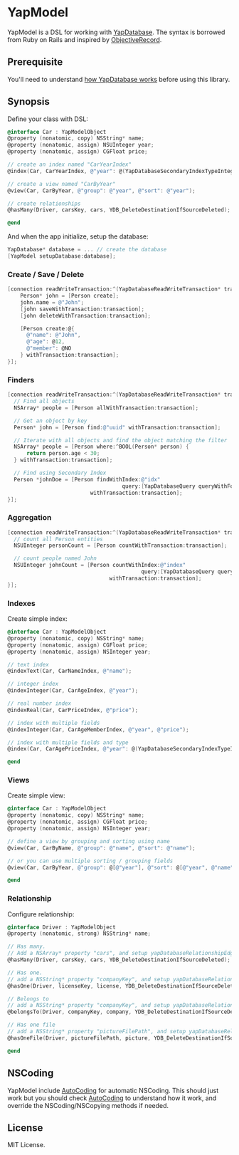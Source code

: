 # YapModel

YapModel is a DSL for working with [YapDatabase](https://github.com/yaptv/YapDatabase).
The syntax is borrowed from Ruby on Rails and inspired by [ObjectiveRecord](https://github.com/mneorr/ObjectiveRecord).

## Prerequisite

You'll need to understand [how YapDatabase works](https://github.com/yaptv/YapDatabase/wiki) before using this library.

## Synopsis

Define your class with DSL:

```objective-c
@interface Car : YapModelObject
@property (nonatomic, copy) NSString* name;
@property (nonatomic, assign) NSUInteger year;
@property (nonatomic, assign) CGFloat price;

// create an index named "CarYearIndex"
@index(Car, CarYearIndex, @"year": @(YapDatabaseSecondaryIndexTypeInteger));

// create a view named "CarByYear"
@view(Car, CarByYear, @"group": @"year", @"sort": @"year");

// create relationships
@hasMany(Driver, carsKey, cars, YDB_DeleteDestinationIfSourceDeleted);

@end
```

And when the app initialize, setup the database:

```objective-c
YapDatabase* database = ... // create the database
[YapModel setupDatabase:database];
```

### Create / Save / Delete

```objective-c
[connection readWriteTransaction:^(YapDatabaseReadWriteTransaction* transaction){
    Person* john = [Person create];
    john.name = @"John";
    [john saveWithTransaction:transaction];
    [john deleteWithTransaction:transaction];

    [Person create:@{
      @"name": @"John",
      @"age": @12,
      @"member": @NO
    } withTransaction:transaction];
}];
```

### Finders

```objective-c
[connection readWriteTransaction:^(YapDatabaseReadWriteTransaction* transaction){
  // Find all objects
  NSArray* people = [Person allWithTransaction:transaction];

  // Get an object by key
  Person* john = [Person find:@"uuid" withTransaction:transaction];

  // Iterate with all objects and find the object matching the filter
  NSArray* people = [Person where:^BOOL(Person* person) {
      return person.age < 30;
  } withTransaction:transaction];

  // Find using Secondary Index
  Person *johnDoe = [Person findWithIndex:@"idx"
                                    query:[YapDatabaseQuery queryWithFormat:@"WHERE name == ? AND surname == ?", @"John", @"Doe"]
                          withTransaction:transaction];
}];

```

### Aggregation

```objective-c
[connection readWriteTransaction:^(YapDatabaseReadWriteTransaction* transaction){
  // count all Person entities
  NSUInteger personCount = [Person countWithTransaction:transaction];

  // count people named John
  NSUInteger johnCount = [Person countWithIndex:@"index"
                                          query:[YapDatabaseQuery queryWithFormat:@"WHERE name = 'John'"]
                                withTransaction:transaction];
}];
```

### Indexes

Create simple index:

```objective-c
@interface Car : YapModelObject
@property (nonatomic, copy) NSString* name;
@property (nonatomic, assign) CGFloat price;
@property (nonatomic, assign) NSInteger year;

// text index
@indexText(Car, CarNameIndex, @"name");

// integer index
@indexInteger(Car, CarAgeIndex, @"year");

// real number index
@indexReal(Car, CarPriceIndex, @"price");

// index with multiple fields
@indexInteger(Car, CarAgeMemberIndex, @"year", @"price");

// index with multiple fields and type
@index(Car, CarAgePriceIndex, @"year": @(YapDatabaseSecondaryIndexTypeInteger), @"price": @(YapDatabaseSecondaryIndexTypeReal));

@end
```

### Views

Create simple view:

```objective-c
@interface Car : YapModelObject
@property (nonatomic, copy) NSString* name;
@property (nonatomic, assign) CGFloat price;
@property (nonatomic, assign) NSInteger year;

// define a view by grouping and sorting using name
@view(Car, CarByName, @"group": @"name", @"sort": @"name");

// or you can use multiple sorting / grouping fields
@view(Car, CarByYear, @"group": @[@"year"], @"sort": @[@"year", @"name"]);

@end
```

### Relationship

Configure relationship:

```objective-c
@interface Driver : YapModelObject
@property (nonatomic, strong) NSString* name;

// Has many.
// Add a NSArray* property "cars", and setup yapDatabaseRelationshipEdges to return proper edges
@hasMany(Driver, carsKey, cars, YDB_DeleteDestinationIfSourceDeleted);

// Has one.
// add a NSString* property "companyKey", and setup yapDatabaseRelationshipEdges to return proper edges
@hasOne(Driver, licenseKey, license, YDB_DeleteDestinationIfSourceDeleted);

// Belongs to
// add a NSString* property "companyKey", and setup yapDatabaseRelationshipEdges to return proper edges
@belongsTo(Driver, companyKey, company, YDB_DeleteDestinationIfSourceDeleted);

// Has one file
// add a NSString* property "pictureFilePath", and setup yapDatabaseRelationshipEdges to return proper edges
@hasOneFile(Driver, pictureFilePath, picture, YDB_DeleteDestinationIfSourceDeleted);

@end
```

## NSCoding

YapModel include [AutoCoding](https://github.com/nicklockwood/AutoCoding) for automatic NSCoding. This should just work but you
should check [AutoCoding](https://github.com/nicklockwood/AutoCoding) to understand how it work, and override the NSCoding/NSCopying methods if needed.

## License

MIT License.
